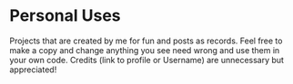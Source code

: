 # Personal Uses
Projects that are created by me for fun and posts as records. Feel free to make a copy and change anything you see need wrong and use them in your own code. Credits (link to profile or Username) are unnecessary but appreciated!
